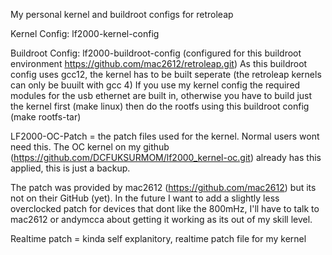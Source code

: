 My personal kernel and buildroot configs for retroleap

Kernel Config: lf2000-kernel-config

Buildroot Config: lf2000-buildroot-config (configured for this buildroot environment https://github.com/mac2612/retroleap.git)
As this buildroot config uses gcc12, the kernel has to be built seperate (the retroleap kernels can only be buuilt with gcc 4)
If you use my kernel config the required modules for the usb ethernet are built in, otherwise you have to build just the kernel first (make linux)
then do the rootfs using this buildroot config (make rootfs-tar)

LF2000-OC-Patch = the patch files used for the kernel. Normal users wont need this. The OC kernel on my github (https://github.com/DCFUKSURMOM/lf2000_kernel-oc.git)
already has this applied, this is just a backup.

The patch was provided by mac2612 (https://github.com/mac2612) but its not on their GitHub (yet). In the future I
want to add a slightly less overclocked patch for devices that dont like the 800mHz, I'll have to talk to mac2612 or andymcca about getting it working as its
out of my skill level.

Realtime patch = kinda self explanitory, realtime patch file for my kernel
